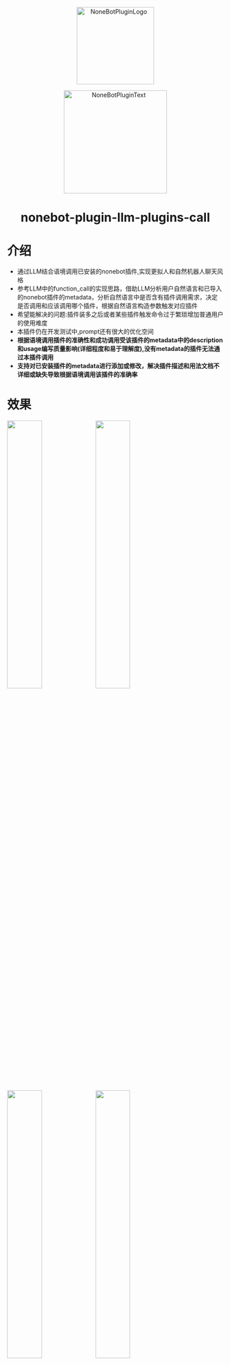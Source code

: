 <div align="center">
  <a href="https://v2.nonebot.dev/store"><img src="https://github.com/A-kirami/nonebot-plugin-template/blob/resources/nbp_logo.png" width="180" height="180" alt="NoneBotPluginLogo"></a>
  <br>
  <p><img src="https://github.com/A-kirami/nonebot-plugin-template/blob/resources/NoneBotPlugin.svg" width="240" alt="NoneBotPluginText"></p>
</div>

<div align="center">

# nonebot-plugin-llm-plugins-call
</div>

# 介绍
- 通过LLM结合语境调用已安装的nonebot插件,实现更拟人和自然机器人聊天风格
- 参考LLM中的function_call的实现思路，借助LLM分析用户自然语言和已导入的nonebot插件的metadata，分析自然语言中是否含有插件调用需求，决定是否调用和应该调用哪个插件，根据自然语言构造参数触发对应插件
- 希望能解决的问题:插件装多之后或者某些插件触发命令过于繁琐增加普通用户的使用难度
- 本插件仍在开发测试中,prompt还有很大的优化空间
- **根据语境调用插件的准确性和成功调用受该插件的metadata中的description和usage编写质量影响(详细程度和易于理解度),没有metadata的插件无法通过本插件调用**
- **支持对已安装插件的metadata进行添加或修改，解决插件描述和用法文档不详细或缺失导致根据语境调用该插件的准确率**


# 效果
<img src="demo1.jpg" width="40%">
<img src="demo2.jpg" width="40%">
<img src="demo3.jpg" width="40%">
<img src="demo4.jpg" width="40%">
<img src="demo5.png" width="40%">


# 安装

* 手动安装
  ```
  git clone https://github.com/Alpaca4610/nonebot_plugin_llm_plugins_call.git
  ```

  下载完成后在bot项目的pyproject.toml文件手动添加插件：

  ```
  plugin_dirs = ["xxxxxx","xxxxxx",......,"下载完成的插件路径/nonebot-plugin-llm-plugins-call]
  ```

* 使用 pip
  ```
  pip install nonebot-plugin-llm-plugins-call
  ```

* nonebot商店自动安装
  ```
  nb plugin install nonebot-plugin-llm-plugins-call
  ```

# 配置文件

在Bot根目录下的.env文件中追加如下内容：
## 必填内容：
```
plugins_call_key = ""  # API的KEY
plugins_call_api_url = ""  # LLM的API地址
plugins_call_llm = "Qwen/QwQ-32B" # 用于选择调用插件的LLM,需要支持tools_call

```

## 可选内容（嫌麻烦可以不看）：
```
plugins_call_blacklist = ["nonebot_plugin_xxxx","plugins.xxx"]  # 不想使用plugins_call调用的插件黑名单,填入插件模块名,"plugins.xxx"代表手动安装在机器人目录/plugins/xxx目录的插件
```

## 修改插件metadata为自定义内容

```
plugins_call_metadata_file = ""  # 自定义metadata的文件的绝对路径
```

- 有些插件的功能不错，但metadata写的不是很全易理解或者缺失metadata。可以自己为指定插件编写metadata中的description和usage部分，提高根据语境调用插件的准确性和成功率。
- 本插件会优先读取自定义文件中的metadata，自定义文件中没有指定的插件则读取开发者编写的默认metadata
- 自定义metadata的文件格式为yaml，[示例](example.yaml)如下：

```yaml

# 多行自定义内容格式示例
- module_name: "plugins.pgsh"  # 填写插件的module name，这个范例代表Bot文件夹下plugins目录中手动安装的文件夹名字为pgsh的插件
  description: |
    北京邮电大学本部和沙河校区空闲洗衣机查询
  usage: |
    本部洗衣————查看本部空闲洗衣机
    本部洗衣机 学X楼X层—————查看本部指定楼层洗衣机状态
    本部洗衣机提醒 学X楼X层————设置洗衣机空闲提醒
    雁北洗衣机————查看沙河雁北空闲洗衣机
    雁南洗衣机————查看沙河雁南空闲洗衣机


# 单行自定义内容格式示例
- module_name: "nonebot_plugin_xxxx" # 填写插件的module name，通过nb安装的直接填入module name即可
  description: 北京邮电大学本部和沙河校区空闲洗衣机查询
  usage: 本部洗衣————查看本部空闲洗衣机，本部洗衣机 学X楼X层—————查看本部指定楼层洗衣机状态，本部洗衣机提醒 学X楼X层————设置洗衣机空闲提醒，雁北洗衣机————查看沙河雁北空闲洗衣机，雁南洗衣机————查看沙河雁南空闲洗衣机

```

# 使用方法
- @机器人使用

